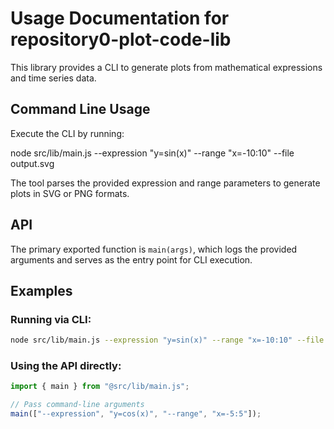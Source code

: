 # Usage Documentation for repository0-plot-code-lib

This library provides a CLI to generate plots from mathematical expressions and time series data.

## Command Line Usage

Execute the CLI by running:

  node src/lib/main.js --expression "y=sin(x)" --range "x=-10:10" --file output.svg

The tool parses the provided expression and range parameters to generate plots in SVG or PNG formats.

## API

The primary exported function is `main(args)`, which logs the provided arguments and serves as the entry point for CLI execution.

## Examples

### Running via CLI:

```sh
node src/lib/main.js --expression "y=sin(x)" --range "x=-10:10" --file output.svg
```

### Using the API directly:

```js
import { main } from "@src/lib/main.js";

// Pass command-line arguments
main(["--expression", "y=cos(x)", "--range", "x=-5:5"]);
```

